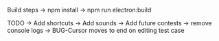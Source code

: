 Build steps
-> npm install
-> npm run electron:build

TODO
-> Add shortcuts
-> Add sounds
-> Add future contests
-> remove console logs
-> BUG-Cursor moves to end on editing test case
